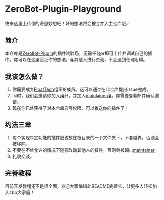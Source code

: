 # ZeroBot-Plugin-Playground
快来这里上传你的奇思妙想吧！好的想法将会被合并入主仓库哦~
## 简介
本仓库是[ZeroBot-Plugin](https://github.com/FloatTech/ZeroBot-Plugin)的插件试验场，无需任何pr即可上传并调试自己的插件。你可以在这里验证你的想法，与其他人进行交流，不会遇到任何阻碍。
## 我该怎么做？
1. 你需要成为[FloatTech](https://github.com/FloatTech)组织的成员。这可以通过在此仓库提出issue完成。
2. 同时，我们会邀请你加入组织，并加入[maintainer](https://github.com/orgs/FloatTech/teams/maintainer)组。你需要查看邮件确认邀请。
3. 现在你已经获得了对本仓库的写权限，可以推送你的插件了！
## 约法三章
1. 每个实现特定功能的插件应该放在根目录的一个文件夹下，不要越界，否则会被移除。
2. 不要在不经允许的情况下随意改动其他人的插件，否则会被踢出[maintainer](https://github.com/orgs/FloatTech/teams/maintainer)。
3. 礼貌交谈。
## 完善教程
目前开发教程还不是很全面，欢迎大家编辑此README完善它，让更多人轻松加入zbp大家庭！

